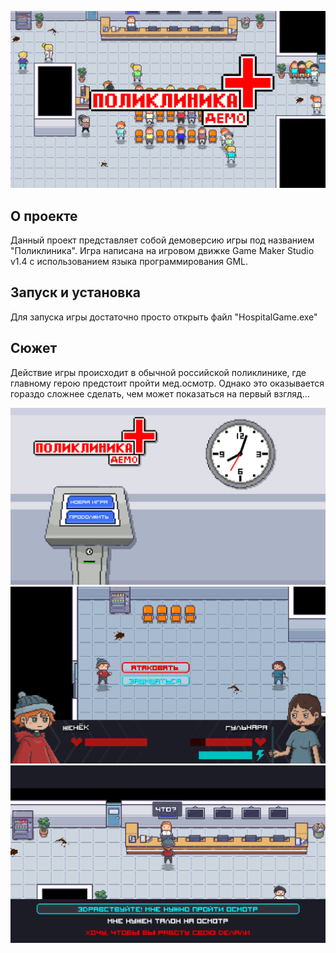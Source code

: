 ![Screen Shot](Screenshots/Title.png)

## О проекте

Данный проект представляет собой демоверсию игры под названием "Поликлиника". Игра написана на игровом движке Game Maker Studio v1.4 с использованием языка программирования GML. 

## Запуск и установка

 Для запуска игры достаточно просто открыть файл "HospitalGame.exe"

 ## Сюжет

 Действие игры происходит в обычной российской поликлинике, где главному герою предстоит пройти мед.осмотр. Однако это оказывается гораздо сложнее сделать, чем может показаться на первый взгляд...

![Screen Shot](Screenshots/Menu.png)
![Screen Shot](Screenshots/Fight.png)
![Screen Shot](Screenshots/Dialogue.png)
